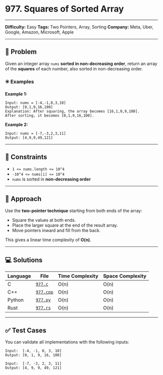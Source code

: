 # 977. Squares of Sorted Array

---
**Difficulty:** Easy
**Tags:** Two Pointers, Array, Sorting
**Company:** Meta, Uber, Google, Amazon, Microsoft, Apple
___
## 🧠 Problem

Given an integer array `nums` **sorted in non-decreasing order**, return an array of the **squares** of each number, also sorted in non-decreasing order.

### ✳️ Examples

**Example 1:**

    Input: nums = [-4,-1,0,3,10]
    Output: [0,1,9,16,100]
    Explanation: After squaring, the array becomes [16,1,0,9,100].
    After sorting, it becomes [0,1,9,16,100].

**Example 2:**

    Input: nums = [-7,-3,2,3,11]
    Output: [4,9,9,49,121]

---
## 📌 Constraints

- `1 <= nums.length <= 10^4`
- `-10^4 <= nums[i] <= 10^4`
- `nums` is sorted in **non-decreasing order**

---

## 🚀 Approach

Use the **two-pointer technique** starting from both ends of the array:

- Square the values at both ends.
- Place the larger square at the end of the result array.
- Move pointers inward and fill from the back.

This gives a linear time complexity of **O(n)**.

---

## 💻 Solutions

| Language | File                   | Time Complexity | Space Complexity |
| -------- | ---------------------- | --------------- | ---------------- |
| C        | [`977.c`](./977.c)     | O(n)            | O(n)             |
| C++      | [`977.cpp`](./977.cpp) | O(n)            | O(n)             |
| Python   | [`977.py`](./977.py)   | O(n)            | O(n)             |
| Rust     | [`977.rs`](./977.rs)   | O(n)            | O(n)             |

---

## ✅ Test Cases

You can validate all implementations with the following inputs:

```text
Input:  [-4, -1, 0, 3, 10]
Output: [0, 1, 9, 16, 100]

Input:  [-7, -3, 2, 3, 11]
Output: [4, 9, 9, 49, 121]
```

